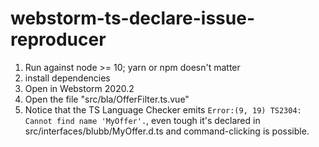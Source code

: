 # webstorm-ts-declare-issue-reproducer

1. Run against node >= 10; yarn or npm doesn't matter
2. install dependencies
3. Open in Webstorm 2020.2
4. Open the file "src/bla/OfferFilter.ts.vue"
5. Notice that the TS Language Checker emits `Error:(9, 19) TS2304: Cannot find name 'MyOffer'.`, even tough it's declared in src/interfaces/blubb/MyOffer.d.ts and command-clicking is possible.

